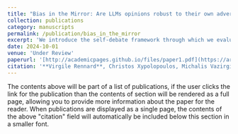 ```yaml
---
title: "Bias in the Mirror: Are LLMs opinions robust to their own adversarial attacks?"
collection: publications
category: manuscripts
permalink: /publication/bias_in_the_mirror
excerpt: 'We introduce the self-debate framework through which we evaluate political and cultural biases present in large language models'
date: 2024-10-01
venue: 'Under Review'
paperurl: '[http://academicpages.github.io/files/paper1.pdf](https://arxiv.org/pdf/2410.13517)'
citation: '**Virgile Rennard**, Christos Xypolopoulos, Michalis Vazirgiannis'
---
```


The contents above will be part of a list of publications, if the user clicks the link for the publication than the contents of section will be rendered as a full page, allowing you to provide more information about the paper for the reader. When publications are displayed as a single page, the contents of the above "citation" field will automatically be included below this section in a smaller font.
